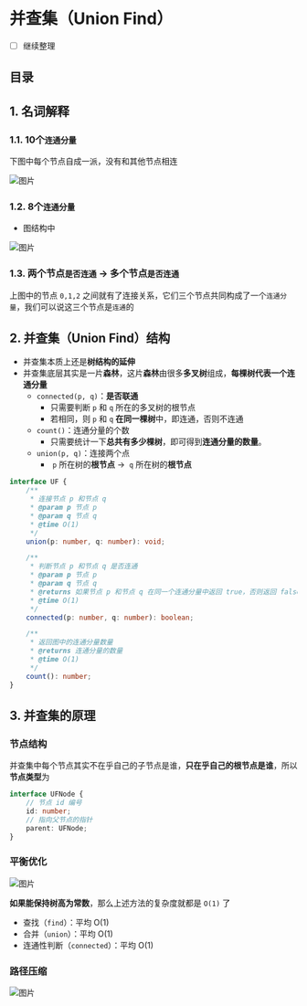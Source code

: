 
# 并查集（Union Find）


- [ ] 继续整理


## 目录
<!-- toc -->
 ## 1. 名词解释 

### 1.1. 10个`连通分量`

下图中每个节点自成一派，没有和其他节点相连

![图片](https://832-1310531898.cos.ap-beijing.myqcloud.com/999.%20Obsidian@832/files/20241120-11.png)

### 1.2. 8个`连通分量`

- 图结构中

![图片](https://832-1310531898.cos.ap-beijing.myqcloud.com/999.%20Obsidian@832/files/20241120-12.png)

### 1.3. 两个节点`是否连通` → 多个节点`是否连通`

上图中的节点 `0,1,2` 之间就有了连接关系，它们三个节点共同构成了一个`连通分量`，我们可以说这三个节点是`连通`的

## 2. 并查集（Union Find）结构

- 并查集本质上还是**树结构的延伸**
- 并查集底层其实是一片**森林**，这片**森林**由很多**多叉树**组成，**每棵树代表一个连通分量**
	- `connected(p, q)`：**是否联通**
		- 只需要判断 `p` 和 `q` 所在的多叉树的根节点
		- 若相同，则 `p` 和 `q` **在同一棵树**中，即连通，否则不连通
	- `count()`：连通分量的个数
		- 只需要统计一下**总共有多少棵树**，即可得到**连通分量的数量**。
	- `union(p, q)`：连接两个点
		-  `p` 所在树的**根节点** →    `q` 所在树的**根节点**

```typescript
interface UF {
    /**
     * 连接节点 p 和节点 q
     * @param p 节点 p
     * @param q 节点 q
     * @time O(1)
     */
    union(p: number, q: number): void;

    /**
     * 判断节点 p 和节点 q 是否连通
     * @param p 节点 p
     * @param q 节点 q
     * @returns 如果节点 p 和节点 q 在同一个连通分量中返回 true，否则返回 false
     * @time O(1)
     */
    connected(p: number, q: number): boolean;

    /**
     * 返回图中的连通分量数量
     * @returns 连通分量的数量
     * @time O(1)
     */
    count(): number;
}

```

## 3. 并查集的原理

### 节点结构

并查集中每个节点其实不在乎自己的子节点是谁，**只在乎自己的根节点是谁**，所以**节点类型**为

```ts
interface UFNode {
    // 节点 id 编号
    id: number;
    // 指向父节点的指针
    parent: UFNode;
}
```

### 平衡优化

![图片](https://832-1310531898.cos.ap-beijing.myqcloud.com/999.%20Obsidian@832/files/20250117-12.png)


**如果能保持树高为常数**，那么上述方法的复杂度就都是 `O(1)` 了
- 查找（`find`）：平均 O(1)
- 合并（`union`）：平均 O(1)
- 连通性判断（`connected`）：平均 O(1)

### 路径压缩

![图片](https://832-1310531898.cos.ap-beijing.myqcloud.com/999.%20Obsidian@832/files/20250117-13.png)
